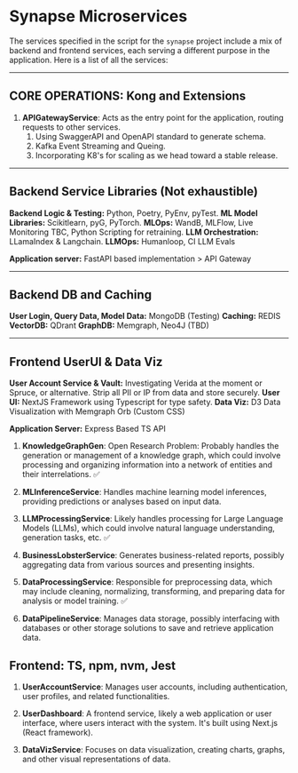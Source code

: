 # Synapse Microservices

The services specified in the script for the `synapse` project include a mix of backend and frontend services, each serving a different purpose in the application. Here is a list of all the services:

-----------------
## CORE OPERATIONS: Kong and Extensions

1. **APIGatewayService**: Acts as the entry point for the application, routing requests to other services.
   1. Using SwaggerAPI and OpenAPI standard to generate schema.
   2. Kafka Event Streaming and Queing.
   3. Incorporating K8's for scaling as we head toward a stable release.

-----------------

## Backend Service Libraries (Not exhaustible)

**Backend Logic & Testing:** Python, Poetry, PyEnv, pyTest.
**ML Model Libraries:** Scikitlearn, pyG, PyTorch.
**MLOps:** WandB, MLFlow, Live Monitoring TBC, Python Scripting for retraining.
**LLM Orchestration:** LLamaIndex & Langchain.
**LLMOps:** Humanloop, CI LLM Evals

**Application server:** FastAPI based implementation > API Gateway

-----------------

## Backend DB and Caching

**User Login, Query Data, Model Data:** MongoDB (Testing)
**Caching:** REDIS
**VectorDB:** QDrant
**GraphDB:** Memgraph, Neo4J (TBD)

-----------------

## Frontend UserUI & Data Viz

**User Account Service & Vault:** Investigating Verida at the moment or Spruce, or alternative. Strip all PII or IP from data and store securely.
**User UI:** NextJS Framework using Typescript for type safety.
**Data Viz:** D3 Data Visualization with Memgraph Orb (Custom CSS)

**Application Server:** Express Based TS API

1. **KnowledgeGraphGen**: Open Research Problem: Probably handles the generation or management of a knowledge graph, which could involve processing and organizing information into a network of entities and their interrelations. ✅

2. **MLInferenceService**: Handles machine learning model inferences, providing predictions or analyses based on input data.

3. **LLMProcessingService**: Likely handles processing for Large Language Models (LLMs), which could involve natural language understanding, generation tasks, etc. ✅

4. **BusinessLobsterService**: Generates business-related reports, possibly aggregating data from various sources and presenting insights.

5. **DataProcessingService**: Responsible for preprocessing data, which may include cleaning, normalizing, transforming, and preparing data for analysis or model training. ✅

6. **DataPipelineService**: Manages data storage, possibly interfacing with databases or other storage solutions to save and retrieve application data.

## Frontend: TS, npm, nvm, Jest

1. **UserAccountService**: Manages user accounts, including authentication, user profiles, and related functionalities.

2. **UserDashboard**: A frontend service, likely a web application or user interface, where users interact with the system. It's built using Next.js (React framework).

3. **DataVizService**: Focuses on data visualization, creating charts, graphs, and other visual representations of data.